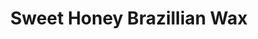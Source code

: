 ---
title: "Sweet Honey Brazillian Wax"
url: /charlotte/sweet-honey-brazillian-wax/
shop: Kosmetik
---